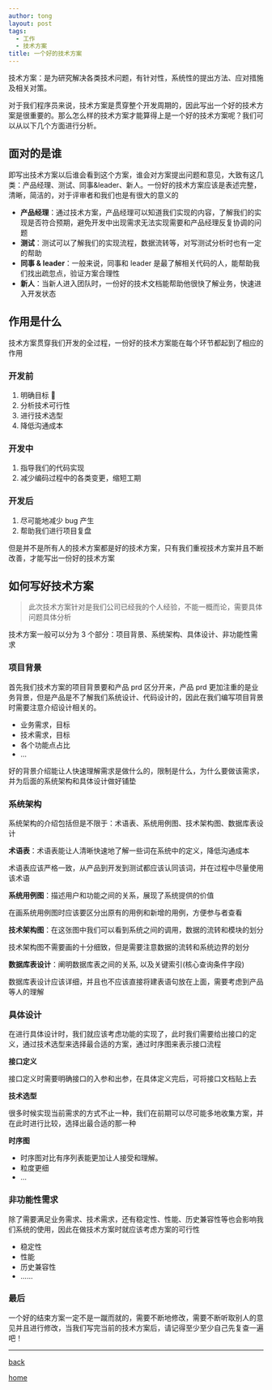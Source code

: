 ```yaml
---
author: tong
layout: post
tags:
  - 工作
  - 技术方案
title: 一个好的技术方案
---
```

技术方案：是为研究解决各类技术问题，有针对性，系统性的提出方法、应对措施及相关对策。

对于我们程序员来说，技术方案是贯穿整个开发周期的，因此写出一个好的技术方案是很重要的。那么怎么样的技术方案才能算得上是一个好的技术方案呢？我们可以从以下几个方面进行分析。
## 面对的是谁
即写出技术方案以后谁会看到这个方案，谁会对方案提出问题和意见，大致有这几类：产品经理、测试、同事&leader、新人。一份好的技术方案应该是表述完整，清晰，简洁的，对于评审者和我们也是有很大的意义的

- **产品经理**：通过技术方案，产品经理可以知道我们实现的内容，了解我们的实现是否符合预期，避免开发中出现需求无法实现需要和产品经理反复协调的问题
- **测试**：测试可以了解我们的实现流程，数据流转等，对写测试分析时也有一定的帮助
- **同事 & leader**：一般来说，同事和 leader 是最了解相关代码的人，能帮助我们找出疏忽点，验证方案合理性
- **新人**：当新人进入团队时，一份好的技术文档能帮助他很快了解业务，快速进入开发状态


## 作用是什么
技术方案贯穿我们开发的全过程，一份好的技术方案能在每个环节都起到了相应的作用
### 开发前
1. 明确目标 🎯
2. 分析技术可行性
3. 进行技术选型
4. 降低沟通成本

### 开发中
1. 指导我们的代码实现
2. 减少编码过程中的各类变更，缩短工期
### 开发后
1. 尽可能地减少 bug 产生
2. 帮助我们进行项目复盘

但是并不是所有人的技术方案都是好的技术方案，只有我们重视技术方案并且不断改善，才能写出一份好的技术方案
## 如何写好技术方案

> 此次技术方案针对是我们公司已经我的个人经验，不能一概而论，需要具体问题具体分析

技术方案一般可以分为 3 个部分：项目背景、系统架构、具体设计、非功能性需求
### 项目背景 
首先我们技术方案的项目背景要和产品 prd 区分开来，产品 prd 更加注重的是业务背景，但是产品是不了解我们系统设计、代码设计的，因此在我们编写项目背景时需要注意介绍设计相关的。

- 业务需求，目标
- 技术需求，目标
- 各个功能点占比
- ...

好的背景介绍能让人快速理解需求是做什么的，限制是什么，为什么要做该需求，并为后面的系统架构和具体设计做好铺垫

### 系统架构
系统架构的介绍包括但是不限于：术语表、系统用例图、技术架构图、数据库表设计

**术语表**：术语表能让人清晰快速地了解一些词在系统中的定义，降低沟通成本

术语表应该严格一致，从产品到开发到测试都应该认同该词，并在过程中尽量使用该术语

**系统用例图**：描述用户和功能之间的关系，展现了系统提供的价值

在画系统用例图时应该要区分出原有的用例和新增的用例，方便参与者查看

**技术架构图**：在这张图中我们可以看到系统之间的调用，数据的流转和模块的划分

技术架构图不需要画的十分细致，但是需要注意数据的流转和系统边界的划分

**数据库表设计**：阐明数据库表之间的关系, 以及关键索引(核心查询条件字段)

数据库表设计应该详细，并且也不应该直接将建表语句放在上面，需要考虑到产品等人的理解

### 具体设计
在进行具体设计时，我们就应该考虑功能的实现了，此时我们需要给出接口的定义，通过技术选型来选择最合适的方案，通过时序图来表示接口流程

**接口定义**

接口定义时需要明确接口的入参和出参，在具体定义完后，可将接口文档贴上去

**技术选型**

很多时候实现当前需求的方式不止一种，我们在前期可以尽可能多地收集方案，并在此时进行比较，选择出最合适的那一种

**时序图**

- 时序图对比有序列表能更加让人接受和理解。
- 粒度更细
- ...
### 非功能性需求
除了需要满足业务需求、技术需求，还有稳定性、性能、历史兼容性等也会影响我们系统的使用，因此在做技术方案时就应该考虑方案的可行性
- 稳定性
- 性能
- 历史兼容性
- ......

### 最后
一个好的结束方案一定不是一蹴而就的，需要不断地修改，需要不断听取别人的意见并且进行修改，当我们写完当前的技术方案后，请记得至少至少自己先复查一遍吧！



---

[back](../think.md)

[home](../../../index.md)